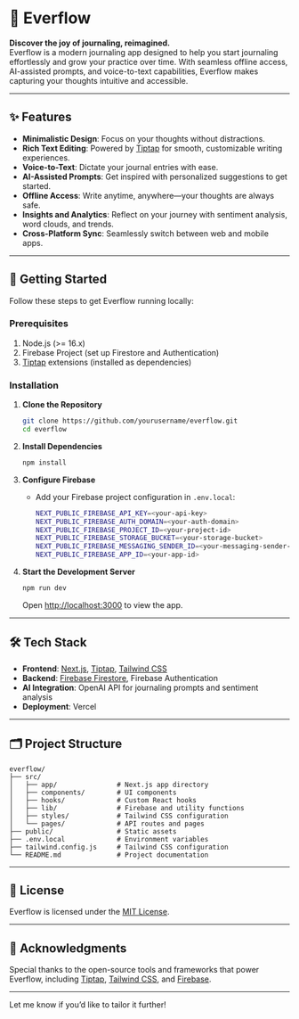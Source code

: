 

# 🌊 Everflow  

**Discover the joy of journaling, reimagined.**  
Everflow is a modern journaling app designed to help you start journaling effortlessly and grow your practice over time. With seamless offline access, AI-assisted prompts, and voice-to-text capabilities, Everflow makes capturing your thoughts intuitive and accessible.  

---

## ✨ Features  

- **Minimalistic Design**: Focus on your thoughts without distractions.  
- **Rich Text Editing**: Powered by [Tiptap](https://tiptap.dev) for smooth, customizable writing experiences.  
- **Voice-to-Text**: Dictate your journal entries with ease.  
- **AI-Assisted Prompts**: Get inspired with personalized suggestions to get started.  
- **Offline Access**: Write anytime, anywhere—your thoughts are always safe.  
- **Insights and Analytics**: Reflect on your journey with sentiment analysis, word clouds, and trends.  
- **Cross-Platform Sync**: Seamlessly switch between web and mobile apps.  

---

## 🚀 Getting Started  

Follow these steps to get Everflow running locally:  

### Prerequisites  
1. Node.js (>= 16.x)  
2. Firebase Project (set up Firestore and Authentication)  
3. [Tiptap](https://tiptap.dev) extensions (installed as dependencies)  

### Installation  

1. **Clone the Repository**  
   ```bash  
   git clone https://github.com/yourusername/everflow.git  
   cd everflow  
   ```  

2. **Install Dependencies**  
   ```bash  
   npm install  
   ```  

3. **Configure Firebase**  
   - Add your Firebase project configuration in `.env.local`:  
     ```bash  
     NEXT_PUBLIC_FIREBASE_API_KEY=<your-api-key>  
     NEXT_PUBLIC_FIREBASE_AUTH_DOMAIN=<your-auth-domain>  
     NEXT_PUBLIC_FIREBASE_PROJECT_ID=<your-project-id>  
     NEXT_PUBLIC_FIREBASE_STORAGE_BUCKET=<your-storage-bucket>  
     NEXT_PUBLIC_FIREBASE_MESSAGING_SENDER_ID=<your-messaging-sender-id>  
     NEXT_PUBLIC_FIREBASE_APP_ID=<your-app-id>  
     ```  

4. **Start the Development Server**  
   ```bash  
   npm run dev  
   ```  
   Open [http://localhost:3000](http://localhost:3000) to view the app.  

---

## 🛠️ Tech Stack  

- **Frontend**: [Next.js](https://nextjs.org), [Tiptap](https://tiptap.dev), [Tailwind CSS](https://tailwindcss.com)  
- **Backend**: [Firebase Firestore](https://firebase.google.com/products/firestore), Firebase Authentication  
- **AI Integration**: OpenAI API for journaling prompts and sentiment analysis  
- **Deployment**: Vercel  

---

## 🗂️ Project Structure  

```plaintext  
everflow/  
├── src/  
│   ├── app/               # Next.js app directory  
│   ├── components/        # UI components  
│   ├── hooks/             # Custom React hooks  
│   ├── lib/               # Firebase and utility functions  
│   ├── styles/            # Tailwind CSS configuration  
│   └── pages/             # API routes and pages  
├── public/                # Static assets  
├── .env.local             # Environment variables  
├── tailwind.config.js     # Tailwind CSS configuration  
└── README.md              # Project documentation  
```  

---


## 📜 License  

Everflow is licensed under the [MIT License](LICENSE).  

---

## 🤝 Acknowledgments  

Special thanks to the open-source tools and frameworks that power Everflow, including [Tiptap](https://tiptap.dev), [Tailwind CSS](https://tailwindcss.com), and [Firebase](https://firebase.google.com).  

---

Let me know if you’d like to tailor it further!
